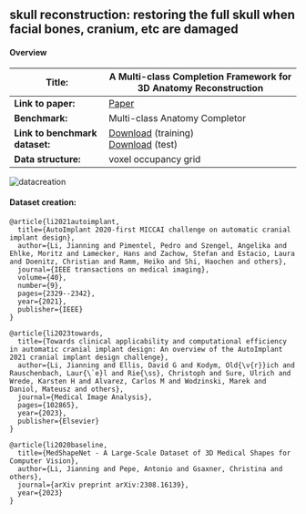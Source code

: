 ## skull reconstruction: restoring the full skull when facial bones, cranium, etc are damaged  


#### Overview

| **Title:**    | A Multi-class Completion Framework for 3D Anatomy Reconstruction |
| -------- | ------- |
| **Link to paper:** | [Paper](https://arxiv.org/abs/2309.04956)    |
| **Benchmark:**    | Multi-class Anatomy Completor    |
| **Link to benchmark dataset:**    |   [Download](https://dl.dropboxusercontent.com/s/2v09h0vt0k3x9l3/training_set.zip?dl=0) (training) <br> [Download](https://dl.dropboxusercontent.com/s/me3yh4azub7jbpn/test_set_for_participants.zip?dl=0) (test)|
| **Data structure:**| voxel occupancy grid  |

![datacreation](https://github.com/Jianningli/medshapenet-feedback/blob/main/assets/skull_reconstruction.png)

#### Dataset creation: 






























```
@article{li2021autoimplant,
  title={AutoImplant 2020-first MICCAI challenge on automatic cranial implant design},
  author={Li, Jianning and Pimentel, Pedro and Szengel, Angelika and Ehlke, Moritz and Lamecker, Hans and Zachow, Stefan and Estacio, Laura and Doenitz, Christian and Ramm, Heiko and Shi, Haochen and others},
  journal={IEEE transactions on medical imaging},
  volume={40},
  number={9},
  pages={2329--2342},
  year={2021},
  publisher={IEEE}
}

@article{li2023towards,
  title={Towards clinical applicability and computational efficiency in automatic cranial implant design: An overview of the AutoImplant 2021 cranial implant design challenge},
  author={Li, Jianning and Ellis, David G and Kodym, Old{\v{r}}ich and Rauschenbach, Laur{\`e}l and Rie{\ss}, Christoph and Sure, Ulrich and Wrede, Karsten H and Alvarez, Carlos M and Wodzinski, Marek and Daniol, Mateusz and others},
  journal={Medical Image Analysis},
  pages={102865},
  year={2023},
  publisher={Elsevier}
}

@article{li2020baseline,
  title={MedShapeNet - A Large-Scale Dataset of 3D Medical Shapes for Computer Vision},
  author={Li, Jianning and Pepe, Antonio and Gsaxner, Christina and others},
  journal={arXiv preprint arXiv:2308.16139},
  year={2023}
}
```
